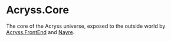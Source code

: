 # Acryss.Core

The core of the Acryss universe, exposed to the outside world by [Acryss.FrontEnd](../Acryss.FrontEnd)
and [Nayre](../Nayre).

